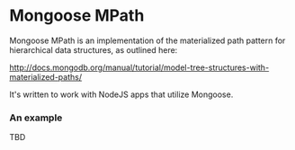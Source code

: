 # Mongoose MPath

Mongoose MPath is an implementation of the materialized path pattern for hierarchical data structures, as outlined here:

http://docs.mongodb.org/manual/tutorial/model-tree-structures-with-materialized-paths/

It's written to work with NodeJS apps that utilize Mongoose.

### An example

TBD
